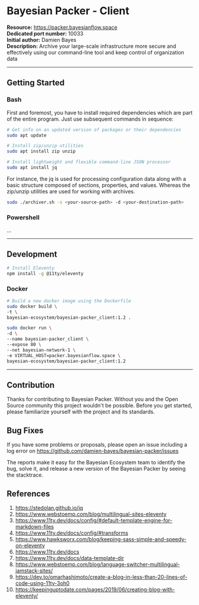 # Bayesian Packer - Client

<b>Resource:</b> https://packer.bayesianflow.space<br/>
<b>Dedicated port number:</b> 10033<br/>
<b>Initial author:</b> Damien Bayes<br/>
<b>Description:</b> Archive your large-scale infrastructure more secure and effectively using our command-line tool and keep control of organization data<br/>

---

## Getting Started

### Bash

First and foremost, you have to install required dependencies which are part of the entire program. Just use subsequent commands in sequence:

```bash
# Get info on an updated version of packages or their dependencies
sudo apt update

# Install zip/unzip utilities
sudo apt install zip unzip

# Install lightweight and flexible command-line JSON processor
sudo apt install jq
```

For instance, the jq is used for processing configuration data along with a basic structure composed of sections, properties, and values. Whereas the zip/unzip utilities are used for working with archives.

```bash
sudo ./archiver.sh -s <your-source-path> -d <your-destination-path>
```

### Powershell

...

---

## Development

```bash
# Install Eleventy
npm install -g @11ty/eleventy
```

### Docker

```bash
# Build a new docker image using the Dockerfile
sudo docker build \
-t \
bayesian-ecosystem/bayesian-packer_client:1.2 .

sudo docker run \
-d \
--name bayesian-packer_client \
--expose 80 \
--net bayesian-network-1 \
-e VIRTUAL_HOST=packer.bayesianflow.space \
bayesian-ecosystem/bayesian-packer_client:1.2
```

---
## Contribution

Thanks for contributing to Bayesian Packer. Without you and the Open Source community this project wouldn't be possible. Before you get started, please familiarize yourself with the project and its standards.

## Bug Fixes

If you have some problems or proposals, please open an issue including a log error on https://github.com/damien-bayes/bayesian-packer/issues

The reports make it easy for the Bayesian Ecosystem team to identify the bug, solve it, and release a new version of the Bayesian Packer by seeing the stacktrace.

## References
1. https://stedolan.github.io/jq
2. https://www.webstoemp.com/blog/multilingual-sites-eleventy
3. https://www.11ty.dev/docs/config/#default-template-engine-for-markdown-files
4. https://www.11ty.dev/docs/config/#transforms
5. https://www.hawksworx.com/blog/keeping-sass-simple-and-speedy-on-eleventy
6. https://www.11ty.dev/docs
7. https://www.11ty.dev/docs/data-template-dir
8. https://www.webstoemp.com/blog/language-switcher-multilingual-jamstack-sites/
9. https://dev.to/omarhashimoto/create-a-blog-in-less-than-20-lines-of-code-using-11ty-3oh0
10. https://keepinguptodate.com/pages/2019/06/creating-blog-with-eleventy/